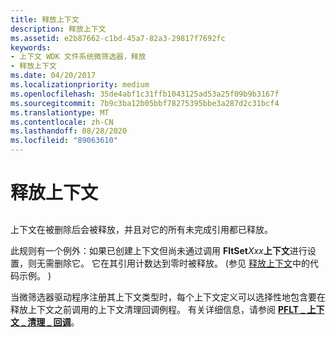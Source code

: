 ```yaml
---
title: 释放上下文
description: 释放上下文
ms.assetid: e2b87662-c1bd-45a7-82a3-29817f7692fc
keywords:
- 上下文 WDK 文件系统微筛选器，释放
- 释放上下文
ms.date: 04/20/2017
ms.localizationpriority: medium
ms.openlocfilehash: 35de4abf1c31ffb1043125ad53a25f09b9b3167f
ms.sourcegitcommit: 7b9c3ba12b05bbf78275395bbe3a287d2c31bcf4
ms.translationtype: MT
ms.contentlocale: zh-CN
ms.lasthandoff: 08/28/2020
ms.locfileid: "89063610"
---
```

# <a name="freeing-contexts"></a>释放上下文


## <span id="ddk_registering_the_minifilter_if"></span><span id="DDK_REGISTERING_THE_MINIFILTER_IF"></span>


上下文在被删除后会被释放，并且对它的所有未完成引用都已释放。

此规则有一个例外：如果已创建上下文但尚未通过调用 **FltSet***Xxx***上下文**进行设置，则无需删除它。 它在其引用计数达到零时被释放。  (参见 [释放上下文](releasing-contexts.md)中的代码示例。 ) 

当微筛选器驱动程序注册其上下文类型时，每个上下文定义可以选择性地包含要在释放上下文之前调用的上下文清理回调例程。 有关详细信息，请参阅 [**PFLT \_ 上下文 \_ 清理 \_ 回调**](/windows-hardware/drivers/ddi/fltkernel/nc-fltkernel-pflt_context_cleanup_callback)。

 

